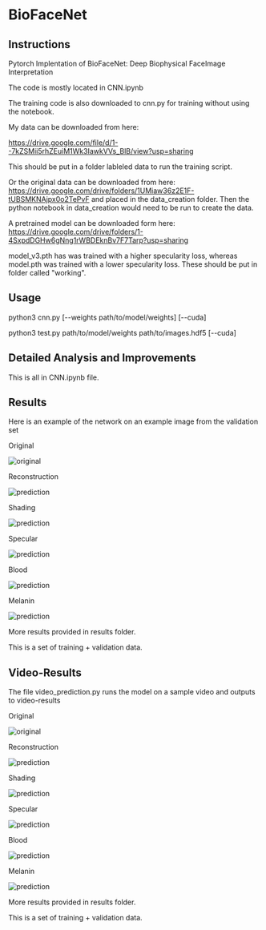 # BioFaceNet

## Instructions

Pytorch Implentation of BioFaceNet: Deep Biophysical FaceImage Interpretation

The code is mostly located in CNN.ipynb

The training code is also downloaded to cnn.py for training without using the notebook.

My data can be downloaded from here:

https://drive.google.com/file/d/1--7kZSMii5rhZEuiM1Wk3IawkVVs_BlB/view?usp=sharing

This should be put in a folder lableled data to run the training script.

Or the original data can be downloaded from here: https://drive.google.com/drive/folders/1UMiaw36z2E1F-tUBSMKNAjpx0o2TePvF
and placed in the data_creation folder. Then the python notebook in data_creation would need to be run to create the data.

A pretrained model can be downloaded form here:
https://drive.google.com/drive/folders/1-4SxpdDGHw6gNng1rWBDEknBv7F7Tarp?usp=sharing

model_v3.pth has was trained with a higher specularity loss, whereas model.pth was trained with a lower specularity loss. These should be put in folder called "working".

## Usage

python3 cnn.py [--weights path/to/model/weights] [--cuda]

python3 test.py path/to/model/weights path/to/images.hdf5 [--cuda]

## Detailed Analysis and Improvements

This is all in CNN.ipynb file.

## Results

Here is an example of the network on an example image from the validation set

Original

![original](example-imgs/original.png)

Reconstruction

![prediction](example-imgs/prediction.png)

Shading

![prediction](example-imgs/shading.png)

Specular

![prediction](example-imgs/specularities.png)

Blood

![prediction](example-imgs/blood.png)

Melanin

![prediction](example-imgs/melanin.png)

More results provided in results folder.

This is a set of training + validation data.

## Video-Results

The file video_prediction.py runs the model on a sample video and
outputs to video-results

Original

![original](video-results/000000-original.png)

Reconstruction

![prediction](video-results/000000-reconstruction.png)

Shading

![prediction](video-results/000000-shading.png)

Specular

![prediction](video-results/000000-specularities.png)

Blood

![prediction](video-results/000000-blood.png)

Melanin

![prediction](video-results/000000-melanin.png)

More results provided in results folder.

This is a set of training + validation data.
